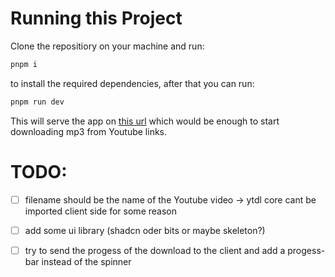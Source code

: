 # Running this Project       
Clone the repositiory on your machine and run:

```bash
pnpm i
```

to install the required dependencies, 
after that you can run:

```bash
pnpm run dev
```

This will serve the app on [this url](http://localhost:5173)  which would be enough to start downloading mp3 from Youtube links.


# TODO: 

- [ ] filename should be the name of the Youtube video -> ytdl core cant be imported client side for some reason
- [ ] add some ui library (shadcn oder bits or maybe skeleton?)
- [ ] try to send the progess of the download to the client and add a progess-bar instead of the spinner

